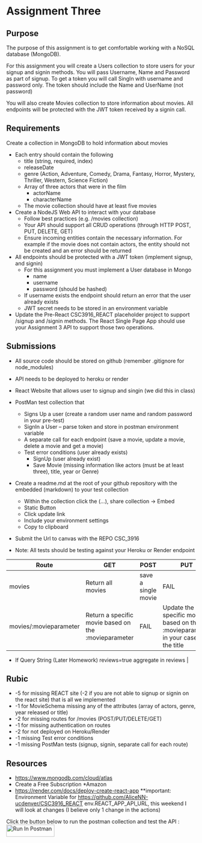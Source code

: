 # Assignment Three
## Purpose
The purpose of this assignment is to get comfortable working with a NoSQL database (MongoDB). 

For this assignment you will create a Users collection to store users for your signup and signin methods.  You will pass Username, Name and Password as part of signup.  To get a token you will call SingIn with username and password only.  The token should include the Name and UserName (not password)

You will also create Movies collection to store information about movies.  All endpoints will be protected with the JWT token received by a signin call. 

## Requirements
Create a collection in MongoDB to hold information about movies
- Each entry should contain the following
    - title (string, required, index)
    - releaseDate
    - genre (Action, Adventure, Comedy, Drama, Fantasy, Horror, Mystery, Thriller, Western, Science Fiction)
    - Array of three actors that were in the film
        - actorName
        - characterName
    - The movie collection should have at least five movies
- Create a NodeJS Web API to interact with your database
    - Follow best practices (e.g. /movies collection)
    - Your API should support all CRUD operations (through HTTP POST, PUT, DELETE, GET)
    - Ensure incoming entities contain the necessary information.  For example if the movie does not contain actors, the entity should not be created and an error should be returned 
- All endpoints should be protected with a JWT token (implement signup, and signin)
    - For this assignment you must implement a User database in Mongo
        - name
        - username 
        - password (should be hashed)
    - If username exists the endpoint should return an error that the user already exists
    - JWT secret needs to be stored in an environment variable
- Update the Pre-React CSC3916_REACT placeholder project to support /signup and /signin methods.  The React Single Page App should use your Assignment 3 API to support those two operations.

## Submissions
- All source code should be stored on github (remember .gitignore for node_modules)
- API needs to be deployed to heroku or render
- React Website that allows user to signup and singin (we did this in class)
- PostMan test collection that 
    - Signs Up a user (create a random user name and random password in your pre-test)
    - SignIn a User – parse token and store in postman environment variable
    - A separate call for each endpoint (save a movie, update a movie, delete a movie and get a movie)
    - Test error conditions (user already exists)
        - SignUp (user already exist)
        - Save Movie (missing information like actors (must be at least three), title, year or Genre)

- Create a readme.md at the root of your github repository with the embedded (markdown) to your test collection
    - Within the collection click the (…), share collection -> Embed
    - Static Button
    - Click update link
    - Include your environment settings
    - Copy to clipboard 
- Submit the Url to canvas with the REPO CSC_3916
- Note: All tests should be testing against your Heroku or Render endpoint

| Route | GET | POST | PUT | DELETE |
| --- | --- | --- | --- | --- |
| movies | Return all movies| save a single movie | FAIL | FAIL |
| movies/:movieparameter | Return a specific movie based on the :movieparameter | FAIL | Update the specific movie based on the :movieparameter in your case it’s the title | Delete the specific movie based on the :movieparamters your case it’s the title |*

* If Query String (Later Homework) reviews=true aggregate in reviews |

## Rubic
- -5 for missing REACT site (-2 if you are not able to signup or signin on the react site) that is all we implemented
- -1 for MovieSchema missing any of the attributes (array of actors, genre, year released or title)
- -2 for missing routes for /movies (POST/PUT/DELETE/GET)
- -1 for missing authentication on routes
- -2 for not deployed on Heroku/Render
- -1 missing Test error conditions
- -1 missing PostMan tests (signup, signin, separate call for each route)

## Resources
- https://www.mongodb.com/cloud/atlas
- Create a Free Subscription *Amazon
- https://render.com/docs/deploy-create-react-app **important: Environment Variable for https://github.com/AliceNN-ucdenver/CSC3916_REACT env.REACT_APP_API_URL, this weekend I will look at changes (I believe only 1 change in the actions)

Click the button below to run the postman collection and test the API : [<img src="https://run.pstmn.io/button.svg" alt="Run In Postman" style="width: 128px; height: 32px;">](https://app.getpostman.com/run-collection/41740081-69de39f8-134c-4964-92d1-d15c4f482503?action=collection%2Ffork&source=rip_markdown&collection-url=entityId%3D41740081-69de39f8-134c-4964-92d1-d15c4f482503%26entityType%3Dcollection%26workspaceId%3Dbd7f337b-a9cf-47ae-8848-c40a738c3714#?env%5BNeha_CSC3916_Assignment4%5D=W3sia2V5IjoiTmVoYV9DU0MzOTE2X0Fzc2lnbm1lbnQ0IiwidmFsdWUiOiIiLCJlbmFibGVkIjp0cnVlLCJ0eXBlIjoiYW55Iiwic2Vzc2lvblZhbHVlIjoiSldULi4uIiwiY29tcGxldGVTZXNzaW9uVmFsdWUiOiJKV1QgZXlKaGJHY2lPaUpJVXpJMU5pSXNJblI1Y0NJNklrcFhWQ0o5LmV5SnBaQ0k2SWpZM1pqaGlaVEF4TWpVMk5UUTFNMlE1WWpFNU9UUmpOQ0lzSW5WelpYSnVZVzFsSWpvaVFtaGhhbUV5TXlJc0ltbGhkQ0k2TVRjME5ETTFOVEE0TkN3aVpYaHdJam94TnpRME16VTROamcwZlEuTDJ2aUVheVVBM2EydUpObDRWMkhkVEwxdnJ6cmg3QS1JQWNoZk1Xb0ZINCIsInNlc3Npb25JbmRleCI6MH1d)
